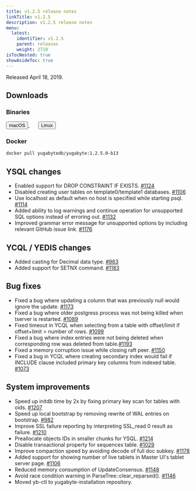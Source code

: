 ```yaml
---
title: v1.2.5 release notes
linkTitle: v1.2.5
description: v1.2.5 release notes
menu:
  latest:
    identifier: v1.2.5
    parent: releases
    weight: 2710
isTocNested: true
showAsideToc: true
---
```


Released April 18, 2019.

## Downloads

### Binaries

<a class="download-binary-link" href="https://downloads.yugabyte.com/yugabyte-ce-1.2.5.0-darwin.tar.gz">
  <button>
    <i class="fab fa-apple"></i><span class="download-text">macOS</span>
  </button>
</a>
&nbsp; &nbsp; &nbsp; 
<a class="download-binary-link" href="https://downloads.yugabyte.com/yugabyte-ce-1.2.5.0-linux.tar.gz">
  <button>
    <i class="fab fa-linux"></i><span class="download-text">Linux</span>
  </button>
</a>
<br />

### Docker

```sh
docker pull yugabytedb/yugabyte:1.2.5.0-b13
```

## YSQL changes

* Enabled support for DROP CONSTRAINT IF EXISTS. [#1124](https://github.com/YugaByte/yugabyte-db/issues/1124)
* Disabled creating user tables on template0/template1 databases. [#1106](https://github.com/YugaByte/yugabyte-db/issues/1106)
* Use localhost as default when no host is specified while starting psql. [#1114](https://github.com/YugaByte/yugabyte-db/issues/1114)
* Added ability to log warnings and continue operation for unsupported SQL options instead of erroring out. [#1132](https://github.com/YugaByte/yugabyte-db/issues/1132)
* Improved grammar error message for unsupported options by including relevant GitHub issue link. [#1176](https://github.com/YugaByte/yugabyte-db/issues/1176)

## YCQL / YEDIS changes

* Added casting for Decimal data type. [#963](https://github.com/YugaByte/yugabyte-db/issues/963)
* Added support for SETNX command. [#1183](https://github.com/YugaByte/yugabyte-db/issues/1183)

## Bug fixes

* Fixed a bug where updating a column that was previously null would ignore the update. [#1173](https://github.com/YugaByte/yugabyte-db/issues/1173)
* Fixed a bug where older postgress process was not being killed when tserver is restarted. [#1089](https://github.com/YugaByte/yugabyte-db/issues/1089)
* Fixed timeout in YCQL when selecting from a table with offset/limit if offset+limit > number of rows. [#1099](https://github.com/YugaByte/yugabyte-db/issues/1099)
* Fixed a bug where index entries were not being deleted when corresponding row was deleted from table.[#1193](https://github.com/YugaByte/yugabyte-db/issues/1193)
* Fixed a memory corruption issue while closing raft peer. [#1150](https://github.com/YugaByte/yugabyte-db/issues/1150)
* Fixed a bug in YCQL where creating secondary index would fail if INCLUDE clause included primary key columns from indexed table. [#1073](https://github.com/YugaByte/yugabyte-db/issues/1073)

## System improvements

* Speed up initdb time by 2x by fixing primary key scan for tables with oids. [#1207](https://github.com/YugaByte/yugabyte-db/issues/1207)
* Speed up local bootstrap by removing rewrite of WAL entries on bootstrap. [#982](https://github.com/YugaByte/yugabyte-db/issues/982)
* Improve SSL failure reporting by interpreting SSL_read 0 result as failure. [#1210](https://github.com/YugaByte/yugabyte-db/issues/1210)
* Preallocate objects IDs in smaller chunks for YSQL. [#1214](https://github.com/YugaByte/yugabyte-db/issues/1214)
* Disable transactional property for sequences table. [#1029](https://github.com/YugaByte/yugabyte-db/issues/1029)
* Improve compaction speed by avoiding decode of full doc subkey. [#1178](https://github.com/YugaByte/yugabyte-db/issues/1178)
* Added support for showing number of live tablets in Master UI's tablet server page. [#1106](https://github.com/YugaByte/yugabyte-db/issues/1106)
* Reduced memory consumption of UpdateConsensus. [#1148](https://github.com/YugaByte/yugabyte-db/issues/1148)
* Avoid race condition warning in ParseTree::clear_reparsed(). [#1146](https://github.com/YugaByte/yugabyte-db/issues/1146)
* Moved yb-ctl to yugabyte-installation repository.
